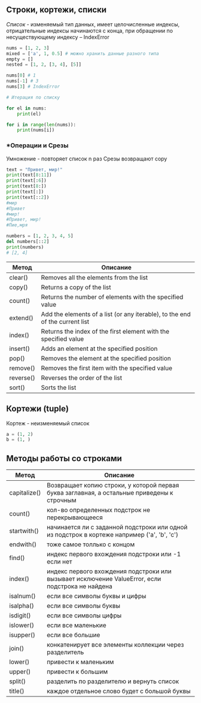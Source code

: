 ## Строки, кортежи, списки

*Список* - изменяемый тип данных, имеет целочисленные индексы, отрицательные индексы начинаются с конца, при обращении по несуществующему индексу – IndexError

```python
nums = [1, 2, 3]
mixed = ['a', 1, 0.5] # можно хранить данные разного типа
empty = []
nested = [1, 2, [3, 4], [5]]

nums[0] # 1
nums[-1] # 3
nums[3] # IndexError

# Итерация по списку

for el in nums:
	print(el)

for i in range(len(nums)):
	print(nums[i])

```

### *Операции и Срезы
Умножение - повторяет список n раз
Срезы возвращают copy
```python
text = "Привет, мир!"
print(text[8:11])
print(text[:6])
print(text[8:])
print(text[:])
print(text[::2])
#мир 
#Привет
#мир!
#Привет, мир!
#Пие,мря

numbers = [1, 2, 3, 4, 5] 
del numbers[::2] 
print(numbers)
# [2, 4]

```

| Метод     | Описание                                                                     |
| --------- | ---------------------------------------------------------------------------- |
| clear()   | Removes all the elements from the list                                       |
| copy()    | Returns a copy of the list                                                   |
| count()   | Returns the number of elements with the specified value                      |
| extend()  | Add the elements of a list (or any iterable), to the end of the current list |
| index()   | Returns the index of the first element with the specified value              |
| insert()  | Adds an element at the specified position                                    |
| pop()     | Removes the element at the specified position                                |
| remove()  | Removes the first item with the specified value                              |
| reverse() | Reverses the order of the list                                               |
| sort()    | Sorts the list                                                               |

## Кортежи (tuple)
Кортеж - неизменяемый список 
```python
a = (1, 2)
b = (1, )
```

## Методы работы со строками

| Метод        | Описание                                                                                         |
| ------------ | ------------------------------------------------------------------------------------------------ |
| capitalize() | Возвращает копию строки, у которой первая буква заглавная, а остальные приведены к строчным      |
| count()      | кол-во определенных подстрок не перекрывающееся                                                  |
| startwith()  | начинается ли с заданной подстроки или одной из подстрок в кортеже например ('a', 'b', 'c')      |
| endwith()    | тоже самое толлько с концом                                                                      |
| find()       | индекс первого вхождения подстроки или -1 если нет                                               |
| index()      | индекс первого вхождения подстроки или вызывает исключение ValueError, если подстрока не найдена |
| isalnum()    | если все символы буквы и цифры                                                                   |
| isalpha()    | если все символы буквы                                                                           |
| isdigit()    | если все символы цифры                                                                           |
| islower()    | если все маленькие                                                                               |
| isupper()    | если все большие                                                                                 |
| join()       | конкатенирует все элементы коллекции через разделитель                                           |
| lower()      | привести к маленьким                                                                             |
| upper()      | привести к большим                                                                               |
| split()      | разделить по разделителю и вернуть список                                                        |
| title()      | каждое отдельное слово будет с большой буквы                                                     |

